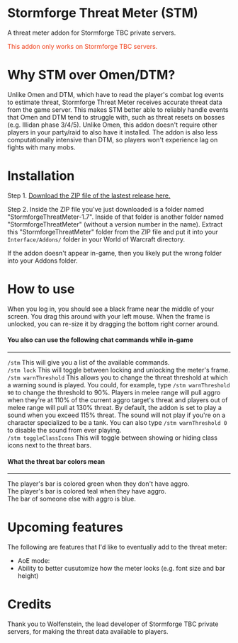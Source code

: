 # Stormforge Threat Meter (STM)
A threat meter addon for Stormforge TBC private servers.

<span style="color: #f03c15">This addon only works on Stormforge TBC servers.</span>

# Why STM over Omen/DTM?
Unlike Omen and DTM, which have to read the player's combat log events to estimate threat, Stormforge Threat Meter receives accurate threat data from the game server. This makes STM better able to reliably handle events that Omen and DTM tend to struggle with, such as threat resets on bosses (e.g. Illidan phase 3/4/5). Unlike Omen, this addon doesn't require other players in your party/raid to also have it installed. The addon is also less computationally intensive than DTM, so players won't experience lag on fights with many mobs.

# Installation

Step 1. [Download the ZIP file of the lastest release here.](https://github.com/MecAtlantiss/StormforgeThreatMeter/releases/latest)

Step 2. Inside the ZIP file you've just downloaded is a folder named "StormforgeThreatMeter-1.7". Inside of that folder is another folder named "StormforgeThreatMeter" (without a version number in the name). Extract this "StormforgeThreatMeter" folder from the ZIP file and put it into your `Interface/Addons/` folder in your World of Warcraft directory.

If the addon doesn't appear in-game, then you likely put the wrong folder into your Addons folder.

# How to use

When you log in, you should see a black frame near the middle of your screen. You drag this around with your left mouse. When the frame is unlocked, you can re-size it by dragging the bottom right corner around.

#### You also can use the following chat commands while in-game
---
`/stm` This will give you a list of the available commands.  
`/stm lock` This will toggle between locking and unlocking the meter's frame.  
`/stm warnThreshold` This allows you to change the threat threshold at which a warning sound is played. You could, for example, type `/stm warnThreshold 90` to change the threshold to 90%. Players in melee range will pull aggro when they're at 110% of the current aggro target's threat and players out of melee range will pull at 130% threat. By default, the addon is set to play a sound when you exceed 115% threat. The sound will not play if you're on a character specialized to be a tank. You can also type `/stm warnThreshold 0` to disable the sound from ever playing.  
`/stm toggleClassIcons` This will toggle between showing or hiding class icons next to the threat bars.

#### What the threat bar colors mean  
---
The player's bar is colored green when they don't have aggro.  
The player's bar is colored teal when they have aggro.  
The bar of someone else with aggro is blue.  

# Upcoming features

The following are features that I'd like to eventually add to the threat meter:
* AoE mode: 
* Ability to better cusutomize how the meter looks (e.g. font size and bar height)

#  Credits

Thank you to Wolfenstein, the lead developer of Stormforge TBC private servers, for making the threat data available to players.
